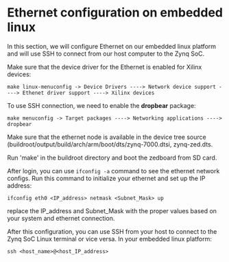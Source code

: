 # Ethernet configuration on embedded linux

In this section, we will configure Ethernet on our embedded linux platform and will use SSH to connect from our host computer to the Zynq SoC.

Make sure that the device driver for the Ethernet is enabled for Xilinx devices:

`make linux-menuconfig -> Device Drivers ----> Network device support ----> Ethenet driver support ----> Xilinx devices`

To use SSH connection, we need to enable the **dropbear** package:

  `make menuconfig -> Target packages ----> Networking applications ----> dropbear`

  Make sure that the ethernet node is available in the device tree source (buildroot/output/build/arch/arm/boot/dts/zynq-7000.dtsi, zynq-zed.dts.

  Run 'make' in the buildroot directory and boot the zedboard from SD card.

  After login, you can use `ifconfig -a` command to see the ethernet network configs. Run this command to initialize your ethernet and set up the IP address:

  `ifconfig eth0 <IP_address> netmask <Subnet_Mask> up`

  replace the IP_address and Subnet_Mask with the proper values based on your system and ethernet connection.

  After this configuration, you can use SSH from your host to connect to the Zynq SoC Linux terminal or vice versa. In your embedded linux platform:

  `ssh <host_name>@<host_IP_address>`
